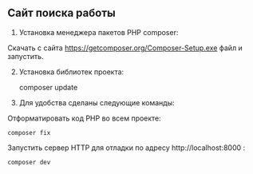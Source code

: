 Сайт поиска работы
------------------

1. Установка менеджера пакетов PHP composer:

Скачать с сайта https://getcomposer.org/Composer-Setup.exe файл и запустить.

2. Установка библиотек проекта:

    composer update

3. Для удобства сделаны следующие команды:

Отформатировать код PHP во всем проекте:

    composer fix


Запустить сервер HTTP для отладки по адресу http://localhost:8000 :

    composer dev












